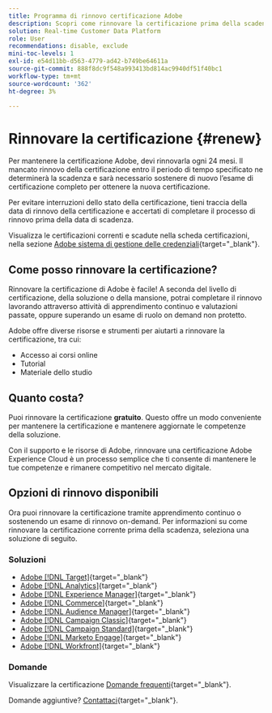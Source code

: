 ```yaml
---
title: Programma di rinnovo certificazione Adobe
description: Scopri come rinnovare la certificazione prima della scadenza.
solution: Real-time Customer Data Platform
role: User
recommendations: disable, exclude
mini-toc-levels: 1
exl-id: e54d11bb-d563-4779-ad42-b749be64611a
source-git-commit: 888f8dc9f548a993413bd814ac9940df51f40bc1
workflow-type: tm+mt
source-wordcount: '362'
ht-degree: 3%

---
```


# Rinnovare la certificazione {#renew}

Per mantenere la certificazione Adobe, devi rinnovarla ogni 24 mesi. Il mancato rinnovo della certificazione entro il periodo di tempo specificato ne determinerà la scadenza e sarà necessario sostenere di nuovo l’esame di certificazione completo per ottenere la nuova certificazione.

Per evitare interruzioni dello stato della certificazione, tieni traccia della data di rinnovo della certificazione e accertati di completare il processo di rinnovo prima della data di scadenza.

Visualizza le certificazioni correnti e scadute nella scheda certificazioni, nella sezione [Adobe sistema di gestione delle credenziali](https://www.certmetrics.com/adobe/candidate/cert_summary.aspx){target="_blank"}.

## Come posso rinnovare la certificazione?

Rinnovare la certificazione di Adobe è facile! A seconda del livello di certificazione, della soluzione o della mansione, potrai completare il rinnovo lavorando attraverso attività di apprendimento continuo e valutazioni passate, oppure superando un esame di ruolo on demand non protetto.

Adobe offre diverse risorse e strumenti per aiutarti a rinnovare la certificazione, tra cui:

* Accesso ai corsi online
* Tutorial
* Materiale dello studio

## Quanto costa?

Puoi rinnovare la certificazione **gratuito**. Questo offre un modo conveniente per mantenere la certificazione e mantenere aggiornate le competenze della soluzione.

Con il supporto e le risorse di Adobe, rinnovare una certificazione Adobe Experience Cloud è un processo semplice che ti consente di mantenere le tue competenze e rimanere competitivo nel mercato digitale.

## Opzioni di rinnovo disponibili

Ora puoi rinnovare la certificazione tramite apprendimento continuo o sostenendo un esame di rinnovo on-demand. Per informazioni su come rinnovare la certificazione corrente prima della scadenza, seleziona una soluzione di seguito.

### Soluzioni

* [Adobe [!DNL Target]](https://experienceleague.adobe.com/docs/certification/certification/technical-certifications/at/at-renew.html){target="_blank"}
* [Adobe [!DNL Analytics]](https://experienceleague.adobe.com/docs/certification/certification/technical-certifications/aa/aa-renew.html){target="_blank"}
* [Adobe [!DNL Experience Manager]](https://experienceleague.adobe.com/docs/certification/certification/technical-certifications/aem/aem-renew.html){target="_blank"}
* [Adobe [!DNL Commerce]](https://experienceleague.adobe.com/docs/certification/certification/technical-certifications/ac/ac-renew.html){target="_blank"}
* [Adobe [!DNL Audience Manager]](https://experienceleague.adobe.com/docs/certification/certification/technical-certifications/aam/aam-renew.html){target="_blank"}
* [Adobe [!DNL Campaign Classic]](https://experienceleague.adobe.com/docs/certification/certification/technical-certifications/acc/acc-renew.html){target="_blank"}
* [Adobe [!DNL Campaign Standard]](https://experienceleague.adobe.com/docs/certification/certification/technical-certifications/acs/acs-renew.html){target="_blank"}
* [Adobe [!DNL Marketo Engage]](https://experienceleague.adobe.com/docs/certification/certification/technical-certifications/ame/ame-renew.html){target="_blank"}
* [Adobe [!DNL Workfront]](https://experienceleague.adobe.com/docs/certification/program/technical-certifications/aw/aw-renew.html){target="_blank"}

### Domande

Visualizzare la certificazione [Domande frequenti](https://experienceleague.adobe.com/docs/certification/certification/faq.html){target="_blank"}.

Domande aggiuntive? [Contattaci](mailto:certif@adobe.com){target="_blank"}.
